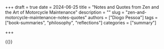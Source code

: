 +++
draft = true
date = 2024-06-25
title = "Notes and Quotes from Zen and the Art of Motorcycle Maintenance"
description = ""
slug = "zen-and-motorcycle-maintenance-notes-quotes"
authors = ["Diogo Pessoa"]
tags = ["book-summaries", "philosophy", "reflections"]
categories = ["summary"]

+++

{{<toc >}}



